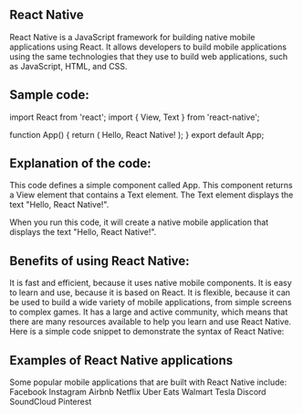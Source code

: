 ## React Native 
React Native is a JavaScript framework for building native mobile applications using React. It allows developers to build mobile applications using the same technologies that they use to build web applications, such as JavaScript, HTML, and CSS.

## Sample code:
import React from 'react';
import { View, Text } from 'react-native';

function App() {
  return (
    <View>
      <Text>Hello, React Native!</Text>
    </View>
  );
}
export default App;


## Explanation of the code:
This code  defines a simple component called App. This component returns a View element that contains a Text element. The Text element displays the text "Hello, React Native!".

When you run this code, it will create a native mobile application that displays the text "Hello, React Native!".

## Benefits of using React Native:

It is fast and efficient, because it uses native mobile components.
It is easy to learn and use, because it is based on React.
It is flexible, because it can be used to build a wide variety of mobile applications, from simple screens to complex games.
It has a large and active community, which means that there are many resources available to help you learn and use React Native.
Here is a simple code snippet to demonstrate the syntax of React Native:

## Examples of React Native applications
Some popular mobile applications that are built with React Native include:
Facebook
Instagram
Airbnb
Netflix
Uber Eats
Walmart
Tesla
Discord
SoundCloud
Pinterest